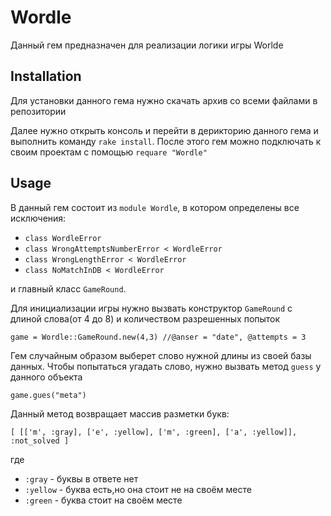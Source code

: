 # Wordle

Данный гем предназначен для реализации логики игры Worlde

## Installation

Для установки данного гема нужно скачать архив со всеми файлами в репозитории

Далее нужно открыть консоль и перейти в дерикторию данного гема и выполнить команду `rake install`. После этого гем можно подключать к своим проектам с помощью `requare "Wordle"`
## Usage

В данный гем состоит из `module Wordle`, в котором определены все исключения:
* `class WordleError`
* `class WrongAttemptsNumberError < WordleError`
* `class WrongLengthError < WordleError`
* `class NoMatchInDB < WordleError`

и главный класс `GameRound`.

Для инициализации игры нужно вызвать конструктор 
`GameRound` с длиной слова(от 4 до 8) и количеством разрешенных попыток

`game = Wordle::GameRound.new(4,3) //@anser = "date", @attempts = 3` 

Гем случайным образом выберет слово нужной длины из своей базы данных.
Чтобы попытаться угадать слово, нужно вызвать метод `guess` у данного объекта

`game.gues("meta") `

Данный метод возвращает массив разметки букв: 

`[
[['m', :gray], ['e', :yellow], ['m', :green], ['a', :yellow]], :not_solved
]`

 где 
*  `:gray` - буквы в ответе нет
*  `:yellow` - буква есть,но она стоит не на своём месте
*  `:green` - буква стоит на своём месте
